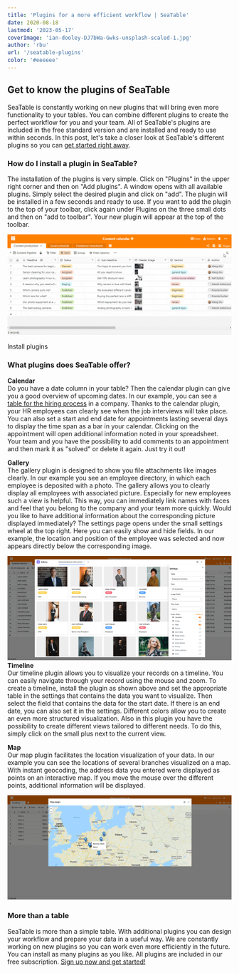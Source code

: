 ```yaml
---
title: 'Plugins for a more efficient workflow | SeaTable'
date: 2020-08-18
lastmod: '2023-05-17'
coverImage: 'ian-dooley-DJ7bWa-Gwks-unsplash-scaled-1.jpg'
author: 'rbu'
url: '/seatable-plugins'
color: '#eeeeee'
---
```


## Get to know the plugins of SeaTable

SeaTable is constantly working on new plugins that will bring even more functionality to your tables. You can combine different plugins to create the perfect workflow for you and your team. All of SeaTable's plugins are included in the free standard version and are installed and ready to use within seconds. In this post, let's take a closer look at SeaTable's different plugins so you can [get started right away](https://seatable.io/en/registrierung/).

### How do I install a plugin in SeaTable?

The installation of the plugins is very simple. Click on "Plugins" in the upper right corner and then on "Add plugins". A window opens with all available plugins. Simply select the desired plugin and click on "add". The plugin will be installed in a few seconds and ready to use. If you want to add the plugin to the top of your toolbar, click again under Plugins on the three small dots and then on "add to toolbar". Your new plugin will appear at the top of the toolbar.

![Install plugins](images/Plugins-instaling-.gif)

Install plugins

### What plugins does SeaTable offer?

**Calendar**  
Do you have a date column in your table? Then the calendar plugin can give you a good overview of upcoming dates. In our example, you can see a [table for the hiring process](https://seatable.io/en/vorlage/bdwyaoius76f-0vsreupaa/) in a company. Thanks to the calendar plugin, your HR employees can clearly see when the job interviews will take place. You can also set a start and end date for appointments lasting several days to display the time span as a bar in your calendar. Clicking on the appointment will open additional information noted in your spreadsheet. Your team and you have the possibility to add comments to an appointment and then mark it as "solved" or delete it again. Just try it out!

**Gallery**  
The gallery plugin is designed to show you file attachments like images clearly. In our example you see an employee directory, in which each employee is deposited with a photo. The gallery allows you to clearly display all employees with associated picture. Especially for new employees such a view is helpful. This way, you can immediately link names with faces and feel that you belong to the company and your team more quickly. Would you like to have additional information about the corresponding picture displayed immediately? The settings page opens under the small settings wheel at the top right. Here you can easily show and hide fields. In our example, the location and position of the employee was selected and now appears directly below the corresponding image.

![Plugin Gallery View](images/Bildschirmfoto-2020-08-19-um-09.52.29.png)  
**Timeline**  
Our timeline plugin allows you to visualize your records on a timeline. You can easily navigate through your record using the mouse and zoom. To create a timeline, install the plugin as shown above and set the appropriate table in the settings that contains the data you want to visualize. Then select the field that contains the data for the start date. If there is an end date, you can also set it in the settings. Different colors allow you to create an even more structured visualization. Also in this plugin you have the possibility to create different views tailored to different needs. To do this, simply click on the small plus next to the current view.

**Map**  
Our map plugin facilitates the location visualization of your data. In our example you can see the locations of several branches visualized on a map. With instant geocoding, the address data you entered were displayed as points on an interactive map. If you move the mouse over the different points, additional information will be displayed.

![Plugin maps ](images/Bildschirmfoto-2020-08-19-um-10.34.17.png)

### More than a table

SeaTable is more than a simple table. With additional plugins you can design your workflow and prepare your data in a useful way. We are constantly working on new plugins so you can work even more efficiently in the future. You can install as many plugins as you like. All plugins are included in our free subscription. [Sign up now and get started!](https://seatable.io/en/registrierung/)
